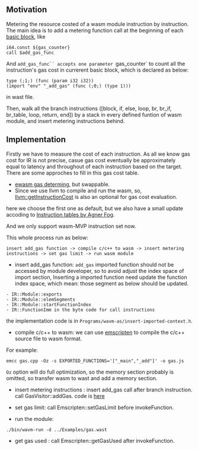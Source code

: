 ## Motivation

Metering the resource costed of a wasm module instruction by instruction. The main idea is to add a metering function call
at the beginning of each [basic block](https://en.wikipedia.org/wiki/Basic_block), like

```
i64.const ${gas_counter}
call $add_gas_func
```
And `add_gas_func`` accepts one parameter `gas_counter` to count all the instruction's gas cost in currerent basic block, 
which is declared as below:

```
type (;1;) (func (param i32 i32))
(import "env" "_add_gas" (func (;0;) (type 1)))
```
in wast file.

Then, walk all the branch instructions ([block, if, else, loop, br, br_if, br_table, loop, return, end]) by a stack in every defined funtion of wasm module, and insert metering instructions behind.

## Implementation

Firstly we have to measure the cost of each instruction. As all we know gas cost for IR is not precise, casue gas cost eventually be approximately  
equal to latency and throughout of each instruction based on the target. There are some approches to fill in this gas cost table.

* [ewasm gas determing](https://github.com/ewasm/design/blob/master/determining_wasm_gas_costs.md), but swappable. 
* Since we use llvm to compile and run the wasm, so, [llvm::getInstructionCost](https://reviews.llvm.org/D37170?id=113616) is also an optional 
for gas cost evaluation.

here we choose the first one as default, but we also have a small update accoding to [Instruction tables by Agner Fog](http://www.agner.org/optimize/instruction_tables.pdf).

And we only support wasm-MVP instruction set now.


This whole process run as below:

```
insert add_gas function -> compile c/c++ to wasm -> insert metering instructions -> set gas limit -> run wasm module 
```

* insert add_gas function:  `add_gas` imported function should not be accessed by module developer, so to avoid adjust the index space of import section, Inserting a imported function need update the function index space, which mean:
those segment as below should be updated.
```
- IR::Module::exports
- IR::Module::elemSegments
- IR::Module::startFunctionIndex
- IR::FunctionImm in the byte code for call instructions
```
the implementation code is in `Programs/wavm-as/insert-imported-context.h`.

* compile c/c++ to wasm:  we can use [emscripten](https://emscripten.org/docs/introducing_emscripten/index.html) to compile the c/c++ source file to wasm format. 

For example:
```
emcc gas.cpp -Oz -s EXPORTED_FUNCTIONS='["_main","_add"]' -o gas.js
```
`Oz` option will do full optimization, so the memory section probably is omitted, so transfer wasm to wast and add a memory section.

* insert metering instructions : insert add_gas call after branch instruction. call GasVisitor::addGas. code is [here](https://github.com/duanbing/WAVM/blob/master/Programs/wavm-run/GasVisitContext.h)

* set gas limit: call Emscripten::setGasLimit before invokeFunction. 

* run the module:  

```
./bin/wavm-run -d ../Examples/gas.wast
```
* get gas used : call Emscripten::getGasUsed after invokeFunction.
